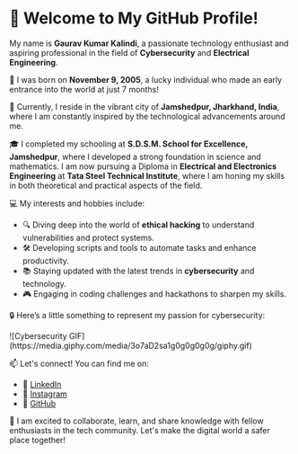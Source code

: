 <h1>👋 Welcome to My GitHub Profile!</h1>

<p>My name is <strong>Gaurav Kumar Kalindi</strong>, a passionate technology enthusiast and aspiring professional in the field of <strong>Cybersecurity</strong> and <strong>Electrical Engineering</strong>.</p>

<p>🎂 I was born on <strong>November 9, 2005</strong>, a lucky individual who made an early entrance into the world at just 7 months!</p>

<p>🏡 Currently, I reside in the vibrant city of <strong>Jamshedpur, Jharkhand, India</strong>, where I am constantly inspired by the technological advancements around me.</p>

<p>🎓 I completed my schooling at <strong>S.D.S.M. School for Excellence, Jamshedpur</strong>, where I developed a strong foundation in science and mathematics. I am now pursuing a Diploma in <strong>Electrical and Electronics Engineering</strong> at <strong>Tata Steel Technical Institute</strong>, where I am honing my skills in both theoretical and practical aspects of the field.</p>

<p>💻 My interests and hobbies include:</p>
<ul>
    <li>🔍 Diving deep into the world of <strong>ethical hacking</strong> to understand vulnerabilities and protect systems.</li>
    <li>🛠️ Developing scripts and tools to automate tasks and enhance productivity.</li>
    <li>📚 Staying updated with the latest trends in <strong>cybersecurity</strong> and technology.</li>
    <li>🎮 Engaging in coding challenges and hackathons to sharpen my skills.</li>
</ul>

<p>🔒 Here’s a little something to represent my passion for cybersecurity:</p>
<p>![Cybersecurity GIF](https://media.giphy.com/media/3o7aD2sa1g0g0g0g0g/giphy.gif)</p>

<p>📫 Let's connect! You can find me on:</p>
<ul>
    <li>🔗 <a href="https://www.linkedin.com/in/gauravkumarkalindi/" target="_blank">LinkedIn</a></li>
    <li>📸 <a href="https://www.instagram.com/devloper_gaurav/" target="_blank">Instagram</a></li>
    <li>🐙 <a href="https://github.com/gauravkumarkalindi" target="_blank">GitHub</a></li>
</ul>

<p>🚀 I am excited to collaborate, learn, and share knowledge with fellow enthusiasts in the tech community. Let's make the digital world a safer place together!</p>
